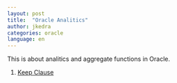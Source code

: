 ```yaml
---
layout: post
title:  "Oracle Analitics"
author: jkedra
categories: oracle
language: en
---
```


This is about analitics and aggregate functions in Oracle.

1. [Keep Clause](http://rwijk.blogspot.com/2012/09/keep-clause.html)

